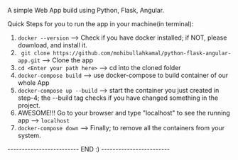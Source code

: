 A simple Web App build using Python, Flask, Angular.


Quick Steps for you to run the app in your machine(in terminal):

1. ```docker --version``` --> Check if you have docker installed; if NOT, please download, and install it.
2. ``` git clone https://github.com/mohibullahkamal/python-flask-angular-app.git``` --> Clone the app
3. ```cd <Enter your path here>``` --> cd into the cloned folder
4. ```docker-compose build``` --> use docker-compose to build container of our whole App
5. ```docker-compose up --build``` --> start the container you just created in step-4; the --build tag checks if you have changed something in the project.
6. AWESOME!!! Go to your browser and type "localhost" to see the running app --> ```localhost```
7. ```docker-compose down``` --> Finally; to remove all the containers from your system.


-------------------------   END :)  ------------------------

